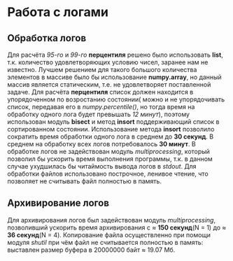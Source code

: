 # Работа с  логами

## Обработка логов

Для расчёта *95-го* и *99-го* **перцентиля** решено было использовать **list**, т.к. количество удовлетворяющих условию чисел, заранее нам не известно. Лучшем решением для такого большого количества элементов в массиве было бы использование **numpy.array**, но данный массив является статическим, т.е. не удовлетворяет поставленной задаче. Для расчёта **перцентиля** список должен находится в упорядоченном по возростанию состоянии( можно и не упорядочивать список, передавая его в *numpy.percentile()*, но тогда время на обработку одного лога будет превышать *12 минут*), поэтому использован модуль **bisect** и метод **insort** поддерживающий список в сортированном состоянии. Использование метода **insort** позволило сократить время обработки одного лога в среднем до **30 секунд**. В среднем на обработку всех логов потребовалось **30 минут**. В обработке логов не задействован модуль *multiprocessing*, который позволил бы ускорить время выполнения программы, т.к. в данном случае ухудшилась бы читаймость вывода логов в *stdout*. Для обработки файлов использовано построчное, ленивое чтение, что позволяет не считывать файл полностью в память.

## Архивирование логов

Для архивирования логов был задействован модуль *multiprocessing*, позволивший ускорить время архивирования с ≈ **150 секунд**(N = 1) до ≈ **36 секунд**(N = 4). Копирование файла осуществленно при помощи модуля *shutil* при чём файл не считывается полностью в память: выставлен размер буфера в 20000000 байт ≈ 19.07 Мб.
